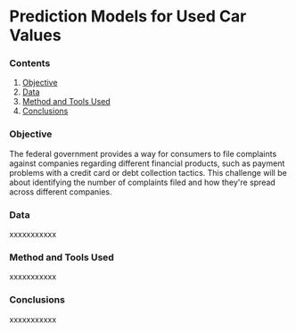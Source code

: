 # Prediction Models for Used Car Values

### Contents
1. [Objective](https://github.com/SteveLewisUK/datascience_bootcamp_projects/blob/main/predicting_used_car_values/README.md#objective)
2. [Data](https://github.com/SteveLewisUK/datascience_bootcamp_projects/blob/main/predicting_used_car_values/README.md#data)
3. [Method and Tools Used](https://github.com/SteveLewisUK/datascience_bootcamp_projects/blob/main/predicting_used_car_values/README.md#method-and-tools-used)
4. [Conclusions](https://github.com/SteveLewisUK/datascience_bootcamp_projects/blob/main/predicting_used_car_values/README.md#conclusions)

### Objective
The federal government provides a way for consumers to file complaints against companies regarding different financial products, such as payment problems with a credit card or debt collection tactics. This challenge will be about identifying the number of complaints filed and how they're spread across different companies.

### Data
xxxxxxxxxxx

### Method and Tools Used
xxxxxxxxxxx

### Conclusions
xxxxxxxxxxx
